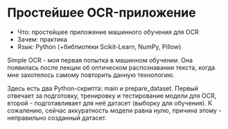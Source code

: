 # Простейшее OCR-приложение

* Что: простейшее приложение машинного обучения для OCR
* Зачем: практика
* Язык: Python (+библиотеки Scikit-Learn, NumPy, Pillow)

Simple OCR - моя первая попытка в машинном обучении. Она появилась после лекции об оптическом распознавании текста, когда мне захотелось самому повторить данную технологию.

Здесь есть два Python-скрипта: main и prepare_dataset. Первый отвечает за подготовку, тренировку и тестирование модели для OCR, второй - подготавливает для неё датасет (выборку для обучения). К сожалению, сейчас аккуратность модели равна нулю, причина этому - неправильно созданный датасет.
